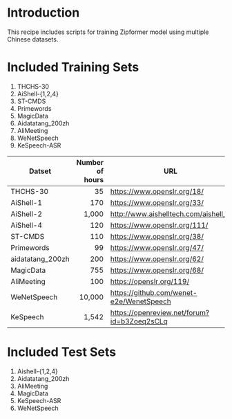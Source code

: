 
# Introduction

This recipe includes scripts for training Zipformer model using multiple Chinese datasets.

# Included Training Sets
1. THCHS-30
2. AiShell-{1,2,4}
3. ST-CMDS
4. Primewords
5. MagicData
6. Aidatatang_200zh
7. AliMeeting
8. WeNetSpeech
9. KeSpeech-ASR

|Datset| Number of hours| URL|
|---|---:|---|
|THCHS-30|35|https://www.openslr.org/18/|
|AiShell-1|170|https://www.openslr.org/33/|
|AiShell-2|1,000|http://www.aishelltech.com/aishell_2|
|AiShell-4|120|https://www.openslr.org/111/|
|ST-CMDS|110|https://www.openslr.org/38/|
|Primewords|99|https://www.openslr.org/47/|
|aidatatang_200zh|200|https://www.openslr.org/62/|
|MagicData|755|https://www.openslr.org/68/|
|AliMeeting|100|https://openslr.org/119/|
|WeNetSpeech|10,000|https://github.com/wenet-e2e/WenetSpeech|
|KeSpeech|1,542|https://openreview.net/forum?id=b3Zoeq2sCLq|


# Included Test Sets
1. Aishell-{1,2,4}
2. Aidatatang_200zh
3. AliMeeting
4. MagicData
5. KeSpeech-ASR
6. WeNetSpeech